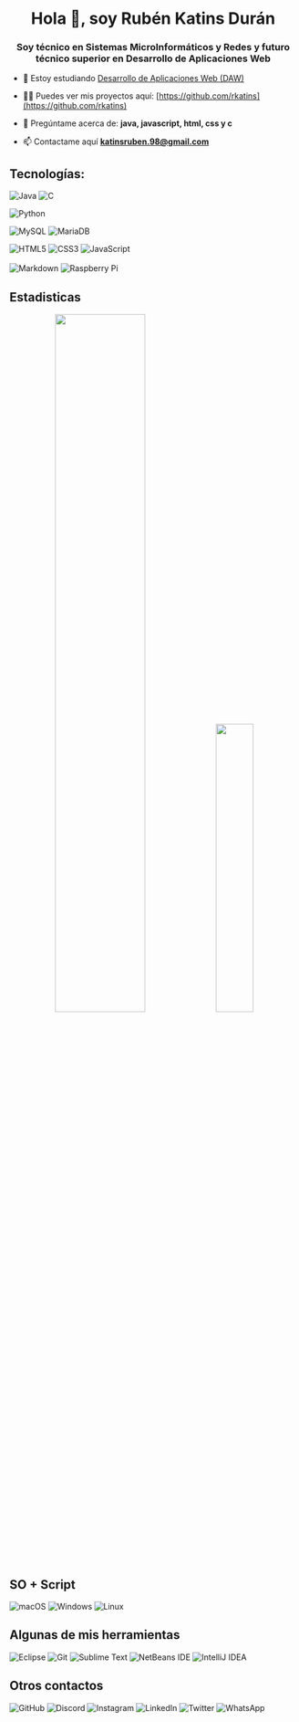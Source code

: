 <h1 align="center">Hola 👋, soy Rubén Katins Durán</h1>
<h3 align="center">Soy técnico en Sistemas MicroInformáticos y Redes y futuro técnico superior en Desarrollo de Aplicaciones Web</h3>

- 🔭 Estoy estudiando [Desarrollo de Aplicaciones Web (DAW)](https://www.juanxxiii.net/)

- 👨‍💻 Puedes ver mis proyectos aquí: [https://github.com/rkatins](https://github.com/rkatins)

- 💬 Pregúntame acerca de: **java, javascript, html, css y c**

- 📫 Contactame aquí **katinsruben.98@gmail.com**

## Tecnologías:

![Java](https://img.shields.io/badge/java-%23ED8B00.svg?style=for-the-badge&logo=java&logoColor=white)
![C](https://img.shields.io/badge/c-%2300599C.svg?style=for-the-badge&logo=c&logoColor=white)
<!--
![C#](https://img.shields.io/badge/c%23-%23239120.svg?style=for-the-badge&logo=c-sharp&logoColor=white)
![C++](https://img.shields.io/badge/c++-%2300599C.svg?style=for-the-badge&logo=c%2B%2B&logoColor=white)
-->
![Python](https://img.shields.io/badge/python-yellow?style=for-the-badge&logo=python&logoColor=white)
<!--
![Ruby](https://img.shields.io/badge/ruby-%23CC342D.svg?style=for-the-badge&logo=ruby&logoColor=white)
-->
![MySQL](https://img.shields.io/badge/mysql-826b6b.svg?style=for-the-badge&logo=mysql&logoColor=white)
![MariaDB](https://img.shields.io/badge/MariaDB-003545?style=for-the-badge&logo=mariadb&logoColor=white)
<!--
![Docker](https://img.shields.io/badge/docker-%230db7ed.svg?style=for-the-badge&logo=docker&logoColor=white)
-->
![HTML5](https://img.shields.io/badge/html5-%23E34F26.svg?style=for-the-badge&logo=html5&logoColor=white)
![CSS3](https://img.shields.io/badge/css3-%231572B6.svg?style=for-the-badge&logo=css3&logoColor=white)
![JavaScript](https://img.shields.io/badge/javascript-yellow.svg?style=for-the-badge&logo=javascript&logoColor=white)
</br></br>
![Markdown](https://img.shields.io/badge/markdown-%23000000.svg?style=for-the-badge&logo=markdown&logoColor=white)
![Raspberry Pi](https://img.shields.io/badge/-RaspberryPi-C51A4A?style=for-the-badge&logo=Raspberry-Pi)
<!--
![Arduino](https://img.shields.io/badge/-Arduino-00979D?style=for-the-badge&logo=Arduino&logoColor=white)
-->

## Estadisticas
   <p align="center">
      <img width="56%" src="https://github-readme-stats.vercel.app/api?username=rkatins&layout=compact&theme=github_dark&hide_border=true&count_private=true&show_icons=true&locale=es"/>
      <img width="36%" src="https://github-readme-stats.vercel.app/api/top-langs/?username=rkatins&layout=compact&theme=github_dark&hide_border=true&count_private=true&show_icons=true&langs_count=10&locale=es"/>
   </p>

## SO + Script
![macOS](https://img.shields.io/badge/mac%20os-42aaf5?style=for-the-badge&logo=macos&logoColor=white)
![Windows](https://img.shields.io/badge/Windows-0078D6?style=for-the-badge&logo=windows&logoColor=white)
![Linux](https://img.shields.io/badge/Linux-white?style=for-the-badge&logo=linux&logoColor=black)

## Algunas de mis herramientas
![Eclipse](https://img.shields.io/badge/Eclipse-FE7A16.svg?style=for-the-badge&logo=Eclipse&logoColor=white)
![Git](https://img.shields.io/badge/git-%23F05033.svg?style=for-the-badge&logo=git&logoColor=white)
![Sublime Text](https://img.shields.io/badge/sublime_text-%23575757.svg?style=for-the-badge&logo=sublime-text&logoColor=important)
![NetBeans IDE](https://img.shields.io/badge/NetBeansIDE-1B6AC6.svg?style=for-the-badge&logo=apache-netbeans-ide&logoColor=white)
![IntelliJ IDEA](https://img.shields.io/badge/IntelliJIDEA-000000.svg?style=for-the-badge&logo=intellij-idea&logoColor=white)

## Otros contactos
![GitHub](https://img.shields.io/badge/github-%23121011.svg?style=for-the-badge&logo=github&logoColor=white)
![Discord](https://img.shields.io/badge/Discord-%235865F2.svg?style=for-the-badge&logo=discord&logoColor=white)
![Instagram](https://img.shields.io/badge/Instagram-%23E4405F.svg?style=for-the-badge&logo=Instagram&logoColor=white)
![LinkedIn](https://img.shields.io/badge/linkedin-%230077B5.svg?style=for-the-badge&logo=linkedin&logoColor=white)
![Twitter](https://img.shields.io/badge/Twitter-%231DA1F2.svg?style=for-the-badge&logo=Twitter&logoColor=white)
![WhatsApp](https://img.shields.io/badge/WhatsApp-25D366?style=for-the-badge&logo=whatsapp&logoColor=white)

<!--
## Insignias
https://github.com/Ileriayo/markdown-badges
https://ileriayo.github.io/markdown-badges/
-->
